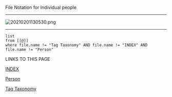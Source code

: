   
File Notation for Individual people

---

  
  

![20210201130530.png](https://publish-01.obsidian.md/access/dfaa274ac11551c6243126bea0bf012c/Media/20210201130530.png)

  
  

---

```dataview
list
from [[@]] 
where file.name != "Tag Taxonomy" AND file.name != "INDEX" AND file.name != "Person"
```

LINKS TO THIS PAGE

[INDEX](https://publish.obsidian.md/bryan-jenks/Z/INDEX)

[Person](https://publish.obsidian.md/bryan-jenks/Templates/Inputs/Person)

[Tag Taxonomy](https://publish.obsidian.md/bryan-jenks/Z/Tag+Taxonomy)